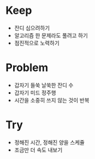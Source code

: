 # Keep
- 잔디 심으려하기
- 알고리즘 한 문제라도 풀려고 하기
- 점진적으로 노력하기

# Problem
- 갑자기 들쑥 날쑥한 잔디 수
- 갑자기 미드 정주행
- 시간을 소중히 쓰지 않는 것이 반복

# Try
- 정해진 시간, 정해진 양을 스케쥴
- 조금만 더 속도 내보기

